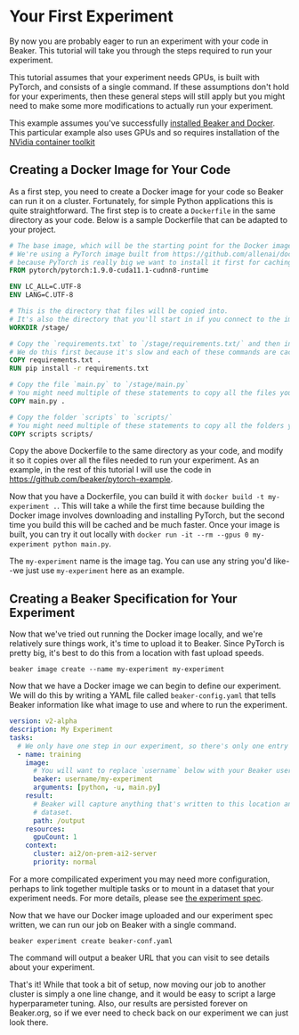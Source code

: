 # Your First Experiment

By now you are probably eager to run an experiment with your code in Beaker.  This tutorial will take you through the steps required to run your experiment.

This tutorial assumes that your experiment needs GPUs, is built with PyTorch, and consists of a single command.  If these assumptions don't hold for your experiments, then these general steps will still apply but you might need to make some more modifications to actually run your experiment.

This example assumes you've successfully [installed Beaker and Docker](install.md). This particular example also uses GPUs and so requires installation of the [NVidia container toolkit](https://docs.nvidia.com/datacenter/cloud-native/container-toolkit/install-guide.html)

## Creating a Docker Image for Your Code

As a first step, you need to create a Docker image for your code so Beaker can run it on a cluster.  Fortunately, for simple Python applications this is quite straightforward.  The first step is to create a `Dockerfile` in the same directory as your code.  Below is a sample Dockerfile that can be adapted to your project.

```Dockerfile
# The base image, which will be the starting point for the Docker image.
# We're using a PyTorch image built from https://github.com/allenai/docker-images
# because PyTorch is really big we want to install it first for caching.
FROM pytorch/pytorch:1.9.0-cuda11.1-cudnn8-runtime

ENV LC_ALL=C.UTF-8
ENV LANG=C.UTF-8

# This is the directory that files will be copied into.
# It's also the directory that you'll start in if you connect to the image.
WORKDIR /stage/

# Copy the `requirements.txt` to `/stage/requirements.txt/` and then install them.
# We do this first because it's slow and each of these commands are cached in sequence.
COPY requirements.txt .
RUN pip install -r requirements.txt

# Copy the file `main.py` to `/stage/main.py`
# You might need multiple of these statements to copy all the files you need for your experiment.
COPY main.py .

# Copy the folder `scripts` to `scripts/`
# You might need multiple of these statements to copy all the folders you need for your experiment.
COPY scripts scripts/
```

Copy the above Dockerfile to the same directory as your code, and modify it so it copies over all the files needed to run your experiment.  As an example, in the rest of this tutorial I will use the code in https://github.com/beaker/pytorch-example.

Now that you have a Dockerfile, you can build it with `docker build -t my-experiment .`.  This will take a while the first time because building the Docker image involves downloading and installing PyTorch, but the second time you build this will be cached and be much faster.  Once your image is built, you can try it out locally with `docker run -it --rm --gpus 0 my-experiment python main.py`.

The `my-experiment` name is the image tag. You can use any string you'd like--we just use `my-experiment` here as an example.


## Creating a Beaker Specification for Your Experiment

Now that we've tried out running the Docker image locally, and we're relatively sure things work, it's time to upload it to Beaker.  Since PyTorch is pretty big, it's best to do this from a location with fast upload speeds.

```
beaker image create --name my-experiment my-experiment
```

Now that we have a Docker image we can begin to define our experiment.  We will do this by writing a YAML file called `beaker-config.yaml` that tells Beaker information like what image to use and where to run the experiment.

```yaml
version: v2-alpha
description: My Experiment
tasks:
  # We only have one step in our experiment, so there's only one entry in this list
  - name: training
    image:
      # You will want to replace `username` below with your Beaker username
      beaker: username/my-experiment
      arguments: [python, -u, main.py]
    result:
      # Beaker will capture anything that's written to this location and store it in the results
      # dataset.
      path: /output
    resources:
      gpuCount: 1
    context:
      cluster: ai2/on-prem-ai2-server
      priority: normal
```

For a more compilicated experiment you may need more configuration, perhaps to link together multiple tasks or to mount in a dataset that your experiment needs.  For more details, please see [the experiment spec](https://github.com/beaker/docs/blob/main/docs/concept/experiments.md#spec-format).

Now that we have our Docker image uploaded and our experiment spec written, we can run our job on Beaker with a single command.

```
beaker experiment create beaker-conf.yaml
```

The command will output a beaker URL that you can visit to see details about your experiment.

That's it!  While that took a bit of setup, now moving our job to another cluster is simply a one line change, and it would be easy to script a large hyperparameter tuning.  Also, our results are persisted forever on Beaker.org, so if we ever need to check back on our experiment we can just look there.
